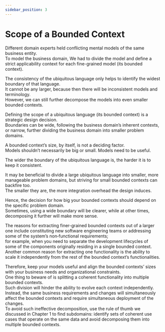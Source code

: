 ```yaml
---
sidebar_position: 3
---
```


# Scope of a Bounded Context

Different domain experts held conflicting mental models of the same business entity.  
To model the business domain, We had to divide the model and define a strict applicability context for each fine-grained model (its bounded context).

The consistency of the ubiquitous language only helps to identify the widest boundary of that language.  
It cannot be any larger, because then there will be inconsistent models and terminology.  
However, we can still further decompose the models into even smaller bounded contexts.

Defining the scope of a ubiquitous language (its bounded context) is a strategic design decision.  
Boundaries can be wide, following the business domain’s inherent contexts, or narrow, further dividing the business domain into smaller problem
domains.

A bounded context’s size, by itself, is not a deciding factor.  
Models shouldn’t necessarily be big or small. Models need to be useful.

The wider the boundary of the ubiquitous language is, the harder it is to keep it consistent.

It may be beneficial to divide a large ubiquitous language into smaller, more manageable problem domains, but striving for small bounded contexts can backfire too.  
The smaller they are, the more integration overhead the design induces.

Hence, the decision for how big your bounded contexts should depend on the specific problem domain.  
Sometimes, using a wide boundary will be clearer, while at other times, decomposing it further will make more sense.

The reasons for extracting finer-grained bounded contexts out of a larger one include constituting new software engineering teams or addressing some of the system’s non‐functional requirements;  
for example, when you need to separate the development lifecycles of some of the components originally residing in a single bounded context.  
Another common reason for extracting one functionality is the ability to scale it independently from the rest of the bounded context’s functionalities.

Therefore, keep your models useful and align the bounded contexts’ sizes with your business needs and organizational constraints.  
One thing to beware of is splitting a coherent functionality into multiple bounded contexts.  
Such division will hinder the ability to evolve each context independently.  
Instead, the same business requirements and changes will simultaneously affect the bounded contexts and require simultaneous deployment of the changes.  
To avoid such ineffective decomposition, use the rule of thumb we discussed in Chapter 1 to find subdomains: identify sets of coherent use
cases that operate on the same data and avoid decomposing them into multiple bounded contexts.
